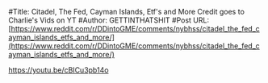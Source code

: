 #Title: Citadel, The Fed, Cayman Islands, Etf's and More Credit goes to Charlie's Vids on YT
#Author: GETTINTHATSHIT
#Post URL: [https://www.reddit.com/r/DDintoGME/comments/nybhss/citadel_the_fed_cayman_islands_etfs_and_more/](https://www.reddit.com/r/DDintoGME/comments/nybhss/citadel_the_fed_cayman_islands_etfs_and_more/)


https://youtu.be/cBICu3pb14o
